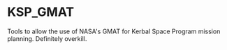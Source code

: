 # KSP_GMAT
Tools to allow the use of NASA's GMAT for Kerbal Space Program mission planning. Definitely overkill.
